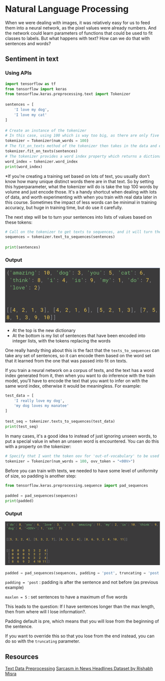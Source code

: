 # Natural Language Processing

When we were dealing with images, it was relatively easy for us to feed them into a neural network, as the pixel values were already numbers. And the network could learn parameters of functions that could be used to fit classes to labels. But what happens with text? How can we do that with sentences and words?

## Sentiment in text

### Using APIs

```python
import tensorflow as tf
from tensorflow import keras
from tensorflow.keras.preprocessing.text import Tokenizer

sentences = [
    'I love my dog',
    'I love my cat'
]

# Create an instance of the tokenizer
# In this case, using 100 which is way too big, as there are only five distinct words in this data*
tokenizer = Tokenizer(num_words = 100)
# The fit_on_texts method of the tokenizer then takes in the data and encodes it
tokenizer.fit_on_texts(sentences)
# The tokenizer provides a word index property which returns a dictionary containing key value pairs, where the key is the word, and the value is the token for that word
word_index = tokenizer.word_index
print(word_index)
```
*If you're creating a training set based on lots of text, you usually don't know how many unique distinct words there are in that text. So by setting this hyperparameter, what the tokenizer will do is take the top 100 words by volume and just encode those. It's a handy shortcut when dealing with lots of data, and worth experimenting with when you train with real data later in this course. Sometimes the impact of less words can be minimal in training accuracy, but huge in training time, but do use it carefully.



The next step will be to turn your sentences into lists of values based on these tokens:

```python
# Call on the tokenizer to get texts to sequences, and it will turn them into a set of sequences
sequences = tokenizer.text_to_sequences(sentences)

print(sentences)
```
### Output

![alt text](https://github.com/Immich/TensorFlowEspecialization/blob/master/Course3-NLP/imgs/output1.png "code output")

* At the top is the new dictionary
* At the bottom is my list of sentences that have been encoded into integer lists, with the tokens replacing the words


One really handy thing about this is the fact that the `texts_to_sequences` can take any set of sentences, so it can encode them based on the word set that it learned from the one that was passed into fit on texts.


If you train a neural network on a corpus of texts, and the text has a word index generated from it, then when you want to do inference with the train model, you'll have to encode the text that you want to infer on with the same word index, otherwise it would be meaningless. For example:

```python
test_data = [
    'I really love my dog',
    'my dog loves my manatee'
]

test_seq = tokenizer.texts_to_sequences(test_data)
print(test_seq)
```


In many cases, it's a good idea to instead of just ignoring unseen words, to put a special value in when an unseen word is encountered. You can do this with a property on the tokenizer:

```python
# Specify that I want the token oov for 'out-of-vocabulary' to be used for words that aren't in the word index
tokenizer = Tokenizer(num_words = 100, ovv_token = "<00V>")
```


Before you can train with texts, we needed to have some level of uniformity of size, so padding is another step:

```python
from tensorflow.keras.preprocessing.sequence import pad_sequences

padded = pad_sequences(sequences)
print(padded)
```
### Output

![alt text](https://github.com/Immich/TensorFlowEspecialization/blob/master/Course3-NLP/imgs/output2.png "code output 2")

```python
padded = pad_sequences(sequences, padding = 'post', truncating = 'post', maxlen = 5)
```

`padding = 'post` : padding is after the sentence and not before (as previous example)


`maxlen = 5` : set sentences to have a maximum of five words


This leads to the question: If I have sentences longer than the max length, then from where will I lose information?.


Padding default is pre, which means that you will lose from the beginning of the sentence.


If you want to override this so that you lose from the end instead, you can do so with the `truncating` parameter.

## Resources

[Text Data Preprocessing](https://keras.io/api/preprocessing/text/)
[Sarcasm in News Headlines Dataset by Rishabh Misra](https://rishabhmisra.github.io/publications/)
